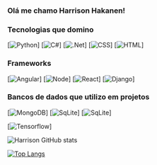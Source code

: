 ### Olá me chamo Harrison Hakanen!

### Tecnologias que domino
[![Python](https://img.shields.io/badge/Python-3776AB?style=for-the-badge&logo=python&logoColor=white)]
[![C#](https://img.shields.io/badge/C%23-239120?style=for-the-badge&logo=c-sharp&logoColor=white)]
[![.Net](https://img.shields.io/badge/.NET-5C2D91?style=for-the-badge&logo=.net&logoColor=white)]
[![CSS](https://img.shields.io/badge/CSS-239120?&style=for-the-badge&logo=css3&logoColor=white)]
[![HTML](https://img.shields.io/badge/HTML-239120?style=for-the-badge&logo=html5&logoColor=white)]

### Frameworks
[![Angular](https://img.shields.io/badge/Angular-DD0031?style=for-the-badge&logo=angular&logoColor=white)]
[![Node](https://img.shields.io/badge/Node.js-43853D?style=for-the-badge&logo=node.js&logoColor=white)]
[![React](https://img.shields.io/badge/React-20232A?style=for-the-badge&logo=react&logoColor=61DAFB)]
[![Django](https://img.shields.io/badge/Django-092E20?style=for-the-badge&logo=django&logoColor=white)]

### Bancos de dados que utilizo em projetos
[![MongoDB](https://img.shields.io/badge/MongoDB-4EA94B?style=for-the-badge&logo=mongodb&logoColor=white)]
[![SqLite](https://img.shields.io/badge/SQLite-07405E?style=for-the-badge&logo=sqlite&logoColor=white)]
[![SqLite](https://img.shields.io/badge/MySQL-005C84?style=for-the-badge&logo=mysql&logoColor=white)]




[![Tensorflow](https://img.shields.io/badge/TensorFlow-FF6F00?style=for-the-badge&logo=tensorflow&logoColor=white)]


![Harrison GitHub stats](https://github-readme-stats.vercel.app/api?username=HarrisonHakanen&show_icons=true&theme=radical)



[![Top Langs](https://github-readme-stats.vercel.app/api/top-langs/?username=HarrisonHakanen&layout=compact)](https://github.com/anuraghazra/github-readme-stats)
